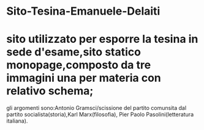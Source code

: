 # Sito-Tesina-Emanuele-Delaiti
# sito utilizzato per esporre la tesina in sede d'esame,sito statico monopage,composto da tre immagini una per materia con relativo schema;
gli argomenti sono:Antonio Gramsci/scissione del partito comunsita dal partito socialista(storia),Karl Marx(filosofia), Pier Paolo Pasolini(letteratura italiana).
